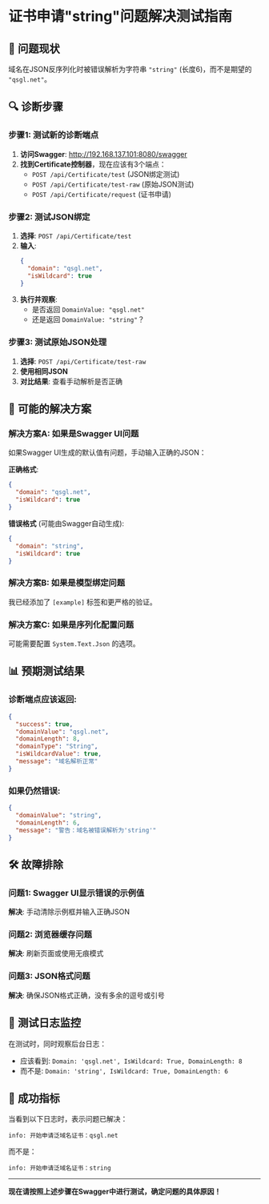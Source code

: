# 证书申请"string"问题解决测试指南

## 🎯 问题现状
域名在JSON反序列化时被错误解析为字符串 `"string"` (长度6)，而不是期望的 `"qsgl.net"`。

## 🔍 诊断步骤

### 步骤1: 测试新的诊断端点
1. **访问Swagger**: http://192.168.137.101:8080/swagger
2. **找到Certificate控制器**，现在应该有3个端点：
   - `POST /api/Certificate/test` (JSON绑定测试)
   - `POST /api/Certificate/test-raw` (原始JSON测试)  
   - `POST /api/Certificate/request` (证书申请)

### 步骤2: 测试JSON绑定
1. **选择**: `POST /api/Certificate/test`
2. **输入**:
   ```json
   {
     "domain": "qsgl.net",
     "isWildcard": true
   }
   ```
3. **执行并观察**:
   - 是否返回 `DomainValue: "qsgl.net"` 
   - 还是返回 `DomainValue: "string"`？

### 步骤3: 测试原始JSON处理
1. **选择**: `POST /api/Certificate/test-raw`  
2. **使用相同JSON**
3. **对比结果**: 查看手动解析是否正确

## 🚀 可能的解决方案

### 解决方案A: 如果是Swagger UI问题
如果Swagger UI生成的默认值有问题，手动输入正确的JSON：

**正确格式**:
```json
{
  "domain": "qsgl.net",
  "isWildcard": true
}
```

**错误格式** (可能由Swagger自动生成):
```json
{
  "domain": "string", 
  "isWildcard": true
}
```

### 解决方案B: 如果是模型绑定问题
我已经添加了 `[example]` 标签和更严格的验证。

### 解决方案C: 如果是序列化配置问题  
可能需要配置 `System.Text.Json` 的选项。

## 📊 预期测试结果

### 诊断端点应该返回:
```json
{
  "success": true,
  "domainValue": "qsgl.net",
  "domainLength": 8,
  "domainType": "String", 
  "isWildcardValue": true,
  "message": "域名解析正常"
}
```

### 如果仍然错误:
```json
{
  "domainValue": "string",
  "domainLength": 6,
  "message": "警告：域名被错误解析为'string'"
}
```

## 🛠️ 故障排除

### 问题1: Swagger UI显示错误的示例值
**解决**: 手动清除示例框并输入正确JSON

### 问题2: 浏览器缓存问题  
**解决**: 刷新页面或使用无痕模式

### 问题3: JSON格式问题
**解决**: 确保JSON格式正确，没有多余的逗号或引号

## 📝 测试日志监控

在测试时，同时观察后台日志：
- 应该看到: `Domain: 'qsgl.net', IsWildcard: True, DomainLength: 8`
- 而不是: `Domain: 'string', IsWildcard: True, DomainLength: 6`

## 🎉 成功指标

当看到以下日志时，表示问题已解决：
```
info: 开始申请泛域名证书：qsgl.net
```
而不是：
```  
info: 开始申请泛域名证书：string
```

---
**现在请按照上述步骤在Swagger中进行测试，确定问题的具体原因！**